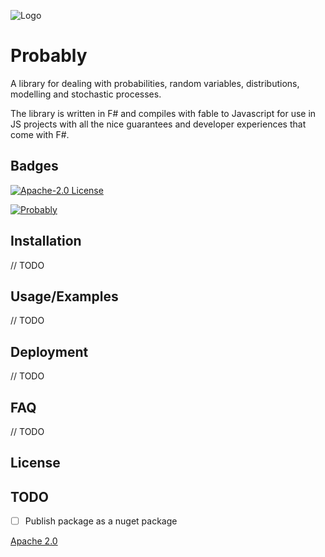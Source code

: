 
![Logo](https://www.elsa.health/elsa-logo.png)
# Probably

A library for dealing with probabilities, random variables, distributions, modelling and stochastic processes.

The library is written in F# and compiles with fable to Javascript for use in JS projects with all the nice guarantees and developer experiences that come with F#.


## Badges

[![Apache-2.0 License](https://img.shields.io/badge/license-Apache%202.0-blue.svg)](https://www.apache.org/licenses/LICENSE-2.0)

[![Probably](https://img.shields.io/badge/probably-0.0.1-yellow)](https://img.shields.io/badge/react--native--telehealth-0.0.3-yellow)
## Installation
// TODO
## Usage/Examples
// TODO
## Deployment

// TODO
## FAQ

// TODO
## License

## TODO
- [ ] Publish package as a nuget package

[Apache 2.0](https://choosealicense.com/licenses/apache-2.0/)

  